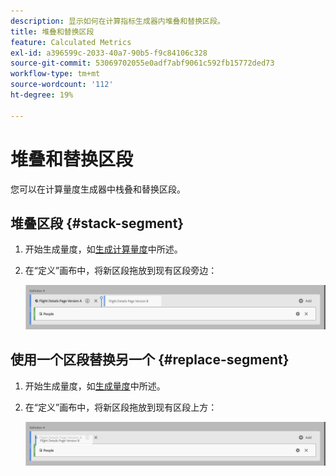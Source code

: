 ```yaml
---
description: 显示如何在计算指标生成器内堆叠和替换区段。
title: 堆叠和替换区段
feature: Calculated Metrics
exl-id: a396599c-2033-40a7-90b5-f9c84106c328
source-git-commit: 53069702055e0adf7abf9061c592fb15772ded73
workflow-type: tm+mt
source-wordcount: '112'
ht-degree: 19%

---
```


# 堆叠和替换区段

您可以在计算量度生成器中栈叠和替换区段。

## 堆叠区段 {#stack-segment}

1. 开始生成量度，如[生成计算量度](/help/components/calc-metrics/cm-workflow/cm-build-metrics.md)中所述。

1. 在“定义”画布中，将新区段拖放到现有区段旁边：

   ![显示美国访客量度的定义画布已放置到现有国际访客旁边。](assets/segment-stack.png)

## 使用一个区段替换另一个 {#replace-segment}

1. 开始生成量度，如[生成量度](/help/components/calc-metrics/cm-workflow/cm-build-metrics.md)中所述。

1. 在“定义”画布中，将新区段拖放到现有区段上方：

   ![显示美国访客落在“国际访客”指标之上的定义画布。](assets/segment-replace.png)
